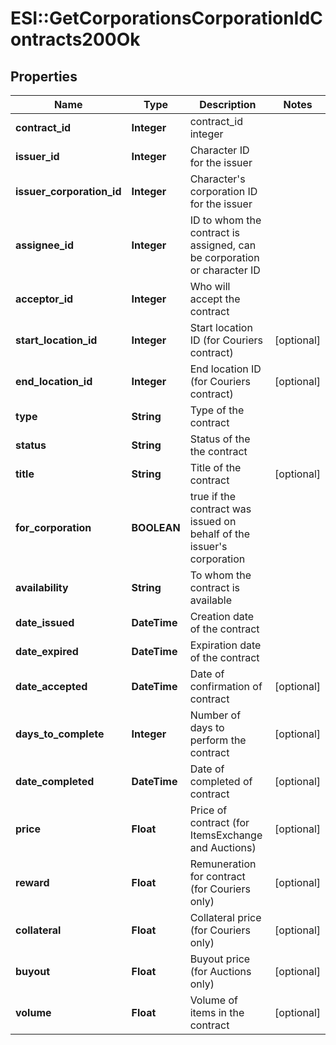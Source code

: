 # ESI::GetCorporationsCorporationIdContracts200Ok

## Properties
Name | Type | Description | Notes
------------ | ------------- | ------------- | -------------
**contract_id** | **Integer** | contract_id integer | 
**issuer_id** | **Integer** | Character ID for the issuer | 
**issuer_corporation_id** | **Integer** | Character&#39;s corporation ID for the issuer | 
**assignee_id** | **Integer** | ID to whom the contract is assigned, can be corporation or character ID | 
**acceptor_id** | **Integer** | Who will accept the contract | 
**start_location_id** | **Integer** | Start location ID (for Couriers contract) | [optional] 
**end_location_id** | **Integer** | End location ID (for Couriers contract) | [optional] 
**type** | **String** | Type of the contract | 
**status** | **String** | Status of the the contract | 
**title** | **String** | Title of the contract | [optional] 
**for_corporation** | **BOOLEAN** | true if the contract was issued on behalf of the issuer&#39;s corporation | 
**availability** | **String** | To whom the contract is available | 
**date_issued** | **DateTime** | Сreation date of the contract | 
**date_expired** | **DateTime** | Expiration date of the contract | 
**date_accepted** | **DateTime** | Date of confirmation of contract | [optional] 
**days_to_complete** | **Integer** | Number of days to perform the contract | [optional] 
**date_completed** | **DateTime** | Date of completed of contract | [optional] 
**price** | **Float** | Price of contract (for ItemsExchange and Auctions) | [optional] 
**reward** | **Float** | Remuneration for contract (for Couriers only) | [optional] 
**collateral** | **Float** | Collateral price (for Couriers only) | [optional] 
**buyout** | **Float** | Buyout price (for Auctions only) | [optional] 
**volume** | **Float** | Volume of items in the contract | [optional] 


